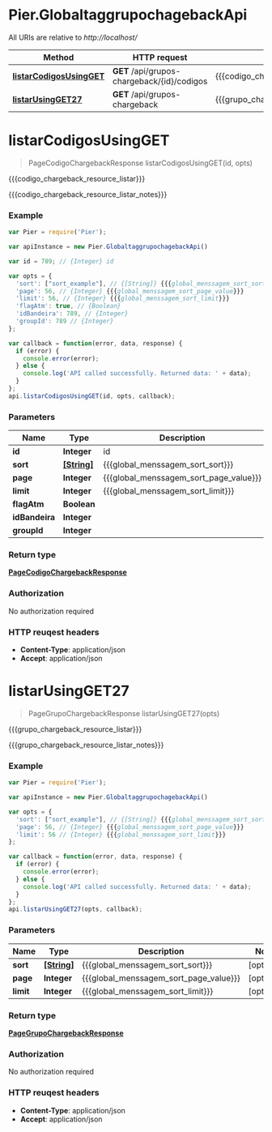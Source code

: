 # Pier.GlobaltaggrupochagebackApi

All URIs are relative to *http://localhost/*

Method | HTTP request | Description
------------- | ------------- | -------------
[**listarCodigosUsingGET**](GlobaltaggrupochagebackApi.md#listarCodigosUsingGET) | **GET** /api/grupos-chargeback/{id}/codigos | {{{codigo_chargeback_resource_listar}}}
[**listarUsingGET27**](GlobaltaggrupochagebackApi.md#listarUsingGET27) | **GET** /api/grupos-chargeback | {{{grupo_chargeback_resource_listar}}}


<a name="listarCodigosUsingGET"></a>
# **listarCodigosUsingGET**
> PageCodigoChargebackResponse listarCodigosUsingGET(id, opts)

{{{codigo_chargeback_resource_listar}}}

{{{codigo_chargeback_resource_listar_notes}}}

### Example
```javascript
var Pier = require('Pier');

var apiInstance = new Pier.GlobaltaggrupochagebackApi()

var id = 789; // {Integer} id

var opts = { 
  'sort': ["sort_example"], // {[String]} {{{global_menssagem_sort_sort}}}
  'page': 56, // {Integer} {{{global_menssagem_sort_page_value}}}
  'limit': 56, // {Integer} {{{global_menssagem_sort_limit}}}
  'flagAtm': true, // {Boolean} 
  'idBandeira': 789, // {Integer} 
  'groupId': 789 // {Integer} 
};

var callback = function(error, data, response) {
  if (error) {
    console.error(error);
  } else {
    console.log('API called successfully. Returned data: ' + data);
  }
};
api.listarCodigosUsingGET(id, opts, callback);
```

### Parameters

Name | Type | Description  | Notes
------------- | ------------- | ------------- | -------------
 **id** | **Integer**| id | 
 **sort** | [**[String]**](String.md)| {{{global_menssagem_sort_sort}}} | [optional] 
 **page** | **Integer**| {{{global_menssagem_sort_page_value}}} | [optional] 
 **limit** | **Integer**| {{{global_menssagem_sort_limit}}} | [optional] 
 **flagAtm** | **Boolean**|  | [optional] 
 **idBandeira** | **Integer**|  | [optional] 
 **groupId** | **Integer**|  | [optional] 

### Return type

[**PageCodigoChargebackResponse**](PageCodigoChargebackResponse.md)

### Authorization

No authorization required

### HTTP reuqest headers

 - **Content-Type**: application/json
 - **Accept**: application/json

<a name="listarUsingGET27"></a>
# **listarUsingGET27**
> PageGrupoChargebackResponse listarUsingGET27(opts)

{{{grupo_chargeback_resource_listar}}}

{{{grupo_chargeback_resource_listar_notes}}}

### Example
```javascript
var Pier = require('Pier');

var apiInstance = new Pier.GlobaltaggrupochagebackApi()

var opts = { 
  'sort': ["sort_example"], // {[String]} {{{global_menssagem_sort_sort}}}
  'page': 56, // {Integer} {{{global_menssagem_sort_page_value}}}
  'limit': 56 // {Integer} {{{global_menssagem_sort_limit}}}
};

var callback = function(error, data, response) {
  if (error) {
    console.error(error);
  } else {
    console.log('API called successfully. Returned data: ' + data);
  }
};
api.listarUsingGET27(opts, callback);
```

### Parameters

Name | Type | Description  | Notes
------------- | ------------- | ------------- | -------------
 **sort** | [**[String]**](String.md)| {{{global_menssagem_sort_sort}}} | [optional] 
 **page** | **Integer**| {{{global_menssagem_sort_page_value}}} | [optional] 
 **limit** | **Integer**| {{{global_menssagem_sort_limit}}} | [optional] 

### Return type

[**PageGrupoChargebackResponse**](PageGrupoChargebackResponse.md)

### Authorization

No authorization required

### HTTP reuqest headers

 - **Content-Type**: application/json
 - **Accept**: application/json

